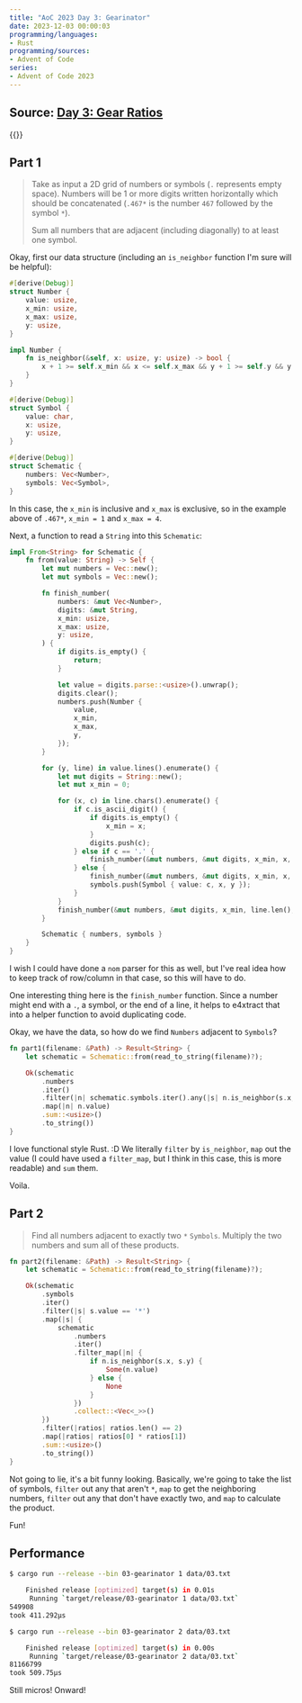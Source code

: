 ```yaml
---
title: "AoC 2023 Day 3: Gearinator"
date: 2023-12-03 00:00:03
programming/languages:
- Rust
programming/sources:
- Advent of Code
series:
- Advent of Code 2023
---
```

## Source: [Day 3: Gear Ratios](https://adventofcode.com/2023/day/3)

{{<toc>}}

## Part 1

> Take as input a 2D grid of numbers or symbols (`.` represents empty space). Numbers will be 1 or more digits written horizontally which should be concatenated (`.467*` is the number `467` followed by the symbol `*`). 
>
> Sum all numbers that are adjacent (including diagonally) to at least one symbol. 

<!--more-->

Okay, first our data structure (including an `is_neighbor` function I'm sure will be helpful):

```rust
#[derive(Debug)]
struct Number {
    value: usize,
    x_min: usize,
    x_max: usize,
    y: usize,
}

impl Number {
    fn is_neighbor(&self, x: usize, y: usize) -> bool {
        x + 1 >= self.x_min && x <= self.x_max && y + 1 >= self.y && y <= self.y + 1
    }
}

#[derive(Debug)]
struct Symbol {
    value: char,
    x: usize,
    y: usize,
}

#[derive(Debug)]
struct Schematic {
    numbers: Vec<Number>,
    symbols: Vec<Symbol>,
}
```

In this case, the `x_min` is inclusive and `x_max` is exclusive, so in the example above of `.467*`, `x_min = 1` and `x_max = 4`. 

Next, a function to read a `String` into this `Schematic`:

```rust
impl From<String> for Schematic {
    fn from(value: String) -> Self {
        let mut numbers = Vec::new();
        let mut symbols = Vec::new();

        fn finish_number(
            numbers: &mut Vec<Number>,
            digits: &mut String,
            x_min: usize,
            x_max: usize,
            y: usize,
        ) {
            if digits.is_empty() {
                return;
            }

            let value = digits.parse::<usize>().unwrap();
            digits.clear();
            numbers.push(Number {
                value,
                x_min,
                x_max,
                y,
            });
        }

        for (y, line) in value.lines().enumerate() {
            let mut digits = String::new();
            let mut x_min = 0;

            for (x, c) in line.chars().enumerate() {
                if c.is_ascii_digit() {
                    if digits.is_empty() {
                        x_min = x;
                    }
                    digits.push(c);
                } else if c == '.' {
                    finish_number(&mut numbers, &mut digits, x_min, x, y);
                } else {
                    finish_number(&mut numbers, &mut digits, x_min, x, y);
                    symbols.push(Symbol { value: c, x, y });
                }
            }
            finish_number(&mut numbers, &mut digits, x_min, line.len(), y);
        }

        Schematic { numbers, symbols }
    }
}
```

I wish I could have done a `nom` parser for this as well, but I've real idea how to keep track of row/column in that case, so this will have to do. 

One interesting thing here is the `finish_number` function. Since a number might end with a `.`, a symbol, or the end of a line, it helps to e4xtract that into a helper function to avoid duplicating code. 

Okay, we have the data, so how do we find `Numbers` adjacent to `Symbols`? 

```rust
fn part1(filename: &Path) -> Result<String> {
    let schematic = Schematic::from(read_to_string(filename)?);

    Ok(schematic
        .numbers
        .iter()
        .filter(|n| schematic.symbols.iter().any(|s| n.is_neighbor(s.x, s.y)))
        .map(|n| n.value)
        .sum::<usize>()
        .to_string())
}
```

I love functional style Rust. :D We literally `filter` by `is_neighbor`, `map` out the value (I could have used a `filter_map`, but I think in this case, this is more readable) and `sum` them.

Voila.

## Part 2

> Find all numbers adjacent to exactly two `*` `Symbols`. Multiply the two numbers and sum all of these products. 

```rust
fn part2(filename: &Path) -> Result<String> {
    let schematic = Schematic::from(read_to_string(filename)?);

    Ok(schematic
        .symbols
        .iter()
        .filter(|s| s.value == '*')
        .map(|s| {
            schematic
                .numbers
                .iter()
                .filter_map(|n| {
                    if n.is_neighbor(s.x, s.y) {
                        Some(n.value)
                    } else {
                        None
                    }
                })
                .collect::<Vec<_>>()
        })
        .filter(|ratios| ratios.len() == 2)
        .map(|ratios| ratios[0] * ratios[1])
        .sum::<usize>()
        .to_string())
}
```

Not going to lie, it's a bit funny looking. Basically, we're going to take the list of symbols, `filter` out any that aren't `*`, `map` to get the neighboring numbers, `filter` out any that don't have exactly two, and `map` to calculate the product. 

Fun!

## Performance

```bash
$ cargo run --release --bin 03-gearinator 1 data/03.txt

    Finished release [optimized] target(s) in 0.01s
     Running `target/release/03-gearinator 1 data/03.txt`
549908
took 411.292µs

$ cargo run --release --bin 03-gearinator 2 data/03.txt

    Finished release [optimized] target(s) in 0.00s
     Running `target/release/03-gearinator 2 data/03.txt`
81166799
took 509.75µs
```

Still micros! Onward!